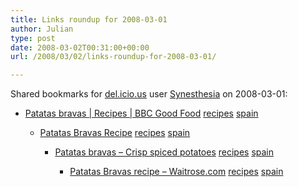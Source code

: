 ```yaml
---
title: Links roundup for 2008-03-01
author: Julian
type: post
date: 2008-03-02T00:31:00+00:00
url: /2008/03/02/links-roundup-for-2008-03-01/

---
```

Shared bookmarks for [del.icio.us][1] user [Synesthesia][2] on 2008-03-01:

  * [Patatas bravas | Recipes | BBC Good Food][3] 
    [recipes][4] [spain][5] </li> 
    
      * [Patatas Bravas Recipe][6] 
        [recipes][4] [spain][5] </li> 
        
          * [Patatas bravas &#8211; Crisp spiced potatoes][7] 
            [recipes][4] [spain][5] </li> 
            
              * [Patatas Bravas recipe &#8211; Waitrose.com][8] 
                [recipes][4] [spain][5] </li> </ul>

 [1]: https://del.icio.us/
 [2]: https://del.icio.us/synesthesia
 [3]: https://www.bbcgoodfood.com/recipes/1177/patatas-bravas.jsp
 [4]: https://del.icio.us/synesthesia/recipes
 [5]: https://del.icio.us/synesthesia/spain
 [6]: https://www.spanish-fiestas.com/recipes/patatas-bravas.htm
 [7]: https://www.spain-recipes.com/patatas-bravas.html
 [8]: https://www.waitrose.com/recipe/Patatas_Bravas.aspx